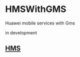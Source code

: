# HMSWithGMS
Huawei mobile services with Gms

in development
## [HMS](https://apkapp.gallery/dl/10132067/)
